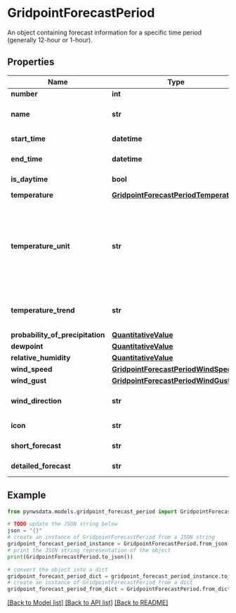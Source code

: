 # GridpointForecastPeriod

An object containing forecast information for a specific time period (generally 12-hour or 1-hour). 

## Properties

Name | Type | Description | Notes
------------ | ------------- | ------------- | -------------
**number** | **int** | Sequential period number. | [optional] 
**name** | **str** | A textual identifier for the period. This value will not be present for hourly forecasts.  | [optional] 
**start_time** | **datetime** | The starting time that this forecast period is valid for. | [optional] 
**end_time** | **datetime** | The ending time that this forecast period is valid for. | [optional] 
**is_daytime** | **bool** | Indicates whether this period is daytime or nighttime. | [optional] 
**temperature** | [**GridpointForecastPeriodTemperature**](GridpointForecastPeriodTemperature.md) |  | [optional] 
**temperature_unit** | **str** | The unit of the temperature value (Fahrenheit or Celsius). This property is deprecated. Future versions will indicate the unit within the quantitative value object for the temperature property. To make use of the future standard format now, set the \&quot;forecast_temperature_qv\&quot; feature flag on the request.  | [optional] 
**temperature_trend** | **str** | If not null, indicates a non-diurnal temperature trend for the period (either rising temperature overnight, or falling temperature during the day)  | [optional] 
**probability_of_precipitation** | [**QuantitativeValue**](QuantitativeValue.md) |  | [optional] 
**dewpoint** | [**QuantitativeValue**](QuantitativeValue.md) |  | [optional] 
**relative_humidity** | [**QuantitativeValue**](QuantitativeValue.md) |  | [optional] 
**wind_speed** | [**GridpointForecastPeriodWindSpeed**](GridpointForecastPeriodWindSpeed.md) |  | [optional] 
**wind_gust** | [**GridpointForecastPeriodWindGust**](GridpointForecastPeriodWindGust.md) |  | [optional] 
**wind_direction** | **str** | The prevailing direction of the wind for the period, using a 16-point compass. | [optional] 
**icon** | **str** | A link to an icon representing the forecast summary. | [optional] 
**short_forecast** | **str** | A brief textual forecast summary for the period. | [optional] 
**detailed_forecast** | **str** | A detailed textual forecast for the period. | [optional] 

## Example

```python
from pynwsdata.models.gridpoint_forecast_period import GridpointForecastPeriod

# TODO update the JSON string below
json = "{}"
# create an instance of GridpointForecastPeriod from a JSON string
gridpoint_forecast_period_instance = GridpointForecastPeriod.from_json(json)
# print the JSON string representation of the object
print(GridpointForecastPeriod.to_json())

# convert the object into a dict
gridpoint_forecast_period_dict = gridpoint_forecast_period_instance.to_dict()
# create an instance of GridpointForecastPeriod from a dict
gridpoint_forecast_period_from_dict = GridpointForecastPeriod.from_dict(gridpoint_forecast_period_dict)
```
[[Back to Model list]](../README.md#documentation-for-models) [[Back to API list]](../README.md#documentation-for-api-endpoints) [[Back to README]](../README.md)


